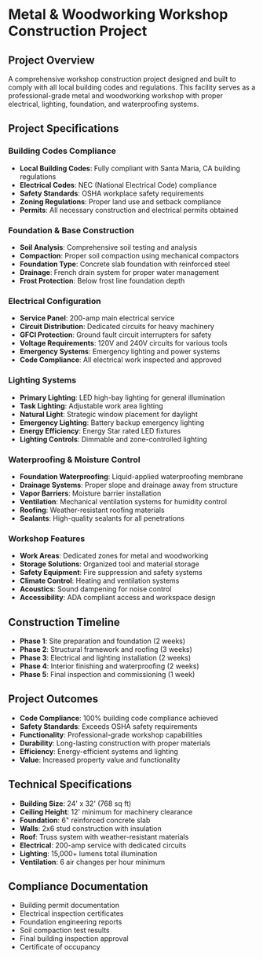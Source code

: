 # Metal & Woodworking Workshop Construction Project

## Project Overview
A comprehensive workshop construction project designed and built to comply with all local building codes and regulations. This facility serves as a professional-grade metal and woodworking workshop with proper electrical, lighting, foundation, and waterproofing systems.

## Project Specifications

### Building Codes Compliance
- **Local Building Codes**: Fully compliant with Santa Maria, CA building regulations
- **Electrical Codes**: NEC (National Electrical Code) compliance
- **Safety Standards**: OSHA workplace safety requirements
- **Zoning Regulations**: Proper land use and setback compliance
- **Permits**: All necessary construction and electrical permits obtained

### Foundation & Base Construction
- **Soil Analysis**: Comprehensive soil testing and analysis
- **Compaction**: Proper soil compaction using mechanical compactors
- **Foundation Type**: Concrete slab foundation with reinforced steel
- **Drainage**: French drain system for proper water management
- **Frost Protection**: Below frost line foundation depth

### Electrical Configuration
- **Service Panel**: 200-amp main electrical service
- **Circuit Distribution**: Dedicated circuits for heavy machinery
- **GFCI Protection**: Ground fault circuit interrupters for safety
- **Voltage Requirements**: 120V and 240V circuits for various tools
- **Emergency Systems**: Emergency lighting and power systems
- **Code Compliance**: All electrical work inspected and approved

### Lighting Systems
- **Primary Lighting**: LED high-bay lighting for general illumination
- **Task Lighting**: Adjustable work area lighting
- **Natural Light**: Strategic window placement for daylight
- **Emergency Lighting**: Battery backup emergency lighting
- **Energy Efficiency**: Energy Star rated LED fixtures
- **Lighting Controls**: Dimmable and zone-controlled lighting

### Waterproofing & Moisture Control
- **Foundation Waterproofing**: Liquid-applied waterproofing membrane
- **Drainage Systems**: Proper slope and drainage away from structure
- **Vapor Barriers**: Moisture barrier installation
- **Ventilation**: Mechanical ventilation systems for humidity control
- **Roofing**: Weather-resistant roofing materials
- **Sealants**: High-quality sealants for all penetrations

### Workshop Features
- **Work Areas**: Dedicated zones for metal and woodworking
- **Storage Solutions**: Organized tool and material storage
- **Safety Equipment**: Fire suppression and safety systems
- **Climate Control**: Heating and ventilation systems
- **Acoustics**: Sound dampening for noise control
- **Accessibility**: ADA compliant access and workspace design

## Construction Timeline
- **Phase 1**: Site preparation and foundation (2 weeks)
- **Phase 2**: Structural framework and roofing (3 weeks)
- **Phase 3**: Electrical and lighting installation (2 weeks)
- **Phase 4**: Interior finishing and waterproofing (2 weeks)
- **Phase 5**: Final inspection and commissioning (1 week)

## Project Outcomes
- **Code Compliance**: 100% building code compliance achieved
- **Safety Standards**: Exceeds OSHA safety requirements
- **Functionality**: Professional-grade workshop capabilities
- **Durability**: Long-lasting construction with proper materials
- **Efficiency**: Energy-efficient systems and lighting
- **Value**: Increased property value and functionality

## Technical Specifications
- **Building Size**: 24' x 32' (768 sq ft)
- **Ceiling Height**: 12' minimum for machinery clearance
- **Foundation**: 6" reinforced concrete slab
- **Walls**: 2x6 stud construction with insulation
- **Roof**: Truss system with weather-resistant materials
- **Electrical**: 200-amp service with dedicated circuits
- **Lighting**: 15,000+ lumens total illumination
- **Ventilation**: 6 air changes per hour minimum

## Compliance Documentation
- Building permit documentation
- Electrical inspection certificates
- Foundation engineering reports
- Soil compaction test results
- Final building inspection approval
- Certificate of occupancy
